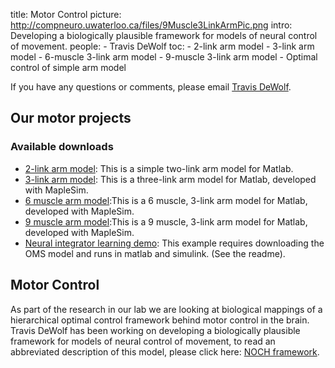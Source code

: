 title: Motor Control
picture: http://compneuro.uwaterloo.ca/files/9Muscle3LinkArmPic.png
intro: Developing a biologically plausible framework for models of neural control of movement.
people:
    - Travis DeWolf
toc:
    - 2-link arm model
    - 3-link arm model
    - 6-muscle 3-link arm model
    - 9-muscle 3-link arm model
    - Optimal control of simple arm model

If you have any questions or comments, please email [Travis
DeWolf](http://ctnsrv.uwaterloo.ca/cnrglab/user/21#).

## Our motor projects

### Available downloads

  * [2-link arm model](motor-control/2-link-arm-model.html): This is a simple two-link arm model for Matlab.
  * [3-link arm model](motor-control/3-link-arm-model.html): This is a three-link arm model for Matlab, developed with MapleSim.
  * [6 muscle arm model](motor-control/6-muscle-3-link-arm-model.html):This is a 6 muscle, 3-link arm model for Matlab, developed with MapleSim.
  * [9 muscle arm model](motor-control/9-muscle-3-link-arm-model.html):This is a 9 muscle, 3-link arm model for Matlab, developed with MapleSim.
  * [Neural integrator learning demo](http://compneuro.uwaterloo.ca/files/NIdemo.zip): This example requires downloading the OMS model and runs in matlab and simulink. (See the readme).
  
## **Motor Control**

As part of the research in our lab we are looking at biological mappings of a
hierarchical optimal control framework behind motor control in the brain.
Travis DeWolf has been working on developing a biologically plausible
framework for models of neural control of movement, to read an abbreviated
description of this model, please click here: [NOCH framework](http://compneuro.uwaterloo.ca/files/NOCH.pdf).
